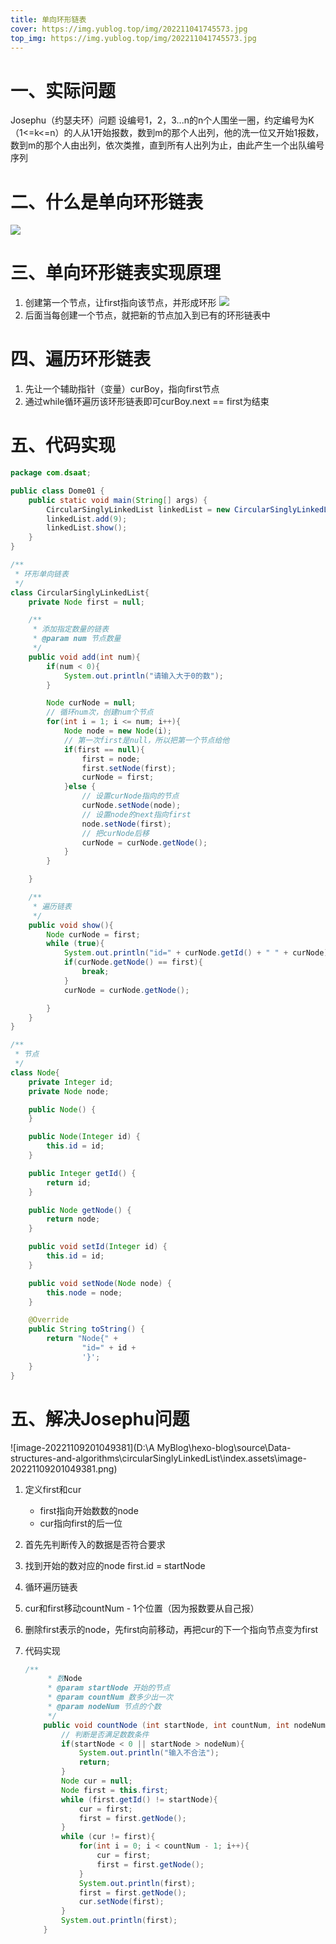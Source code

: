 ```yaml
---
title: 单向环形链表
cover: https://img.yublog.top/img/202211041745573.jpg
top_img: https://img.yublog.top/img/202211041745573.jpg
---
```


# 一、实际问题
Josephu（约瑟夫环）问题
设编号1，2，3...n的n个人围坐一圈，约定编号为K（1<=k<=n）的人从1开始报数，数到m的那个人出列，他的洗一位又开始1报数，数到m的那个人由出列，依次类推，直到所有人出列为止，由此产生一个出队编号序列

# 二、什么是单向环形链表
![](https://img.yublog.top/img/202211091402962.png)

# 三、单向环形链表实现原理
1. 创建第一个节点，让first指向该节点，并形成环形
![](https://img.yublog.top/img/202211091404968.png)
2. 后面当每创建一个节点，就把新的节点加入到已有的环形链表中
# 四、遍历环形链表
1. 先让一个辅助指针（变量）curBoy，指向first节点
2. 通过while循环遍历该环形链表即可curBoy.next == first为结束

# 五、代码实现

```java
package com.dsaat;

public class Dome01 {
    public static void main(String[] args) {
        CircularSinglyLinkedList linkedList = new CircularSinglyLinkedList();
        linkedList.add(9);
        linkedList.show();
    }
}

/**
 * 环形单向链表
 */
class CircularSinglyLinkedList{
    private Node first = null;

    /**
     * 添加指定数量的链表
     * @param num 节点数量
     */
    public void add(int num){
        if(num < 0){
            System.out.println("请输入大于0的数");
        }

        Node curNode = null;
        // 循环num次，创建num个节点
        for(int i = 1; i <= num; i++){
            Node node = new Node(i);
            // 第一次first是null，所以把第一个节点给他
            if(first == null){
                first = node;
                first.setNode(first);
                curNode = first;
            }else {
                // 设置curNode指向的节点
                curNode.setNode(node);
                // 设置node的next指向first
                node.setNode(first);
                // 把curNode后移
                curNode = curNode.getNode();
            }
        }

    }

    /**
     * 遍历链表
     */
    public void show(){
        Node curNode = first;
        while (true){
            System.out.println("id=" + curNode.getId() + " " + curNode);
            if(curNode.getNode() == first){
                break;
            }
            curNode = curNode.getNode();

        }
    }
}

/**
 * 节点
 */
class Node{
    private Integer id;
    private Node node;

    public Node() {
    }

    public Node(Integer id) {
        this.id = id;
    }

    public Integer getId() {
        return id;
    }

    public Node getNode() {
        return node;
    }

    public void setId(Integer id) {
        this.id = id;
    }

    public void setNode(Node node) {
        this.node = node;
    }

    @Override
    public String toString() {
        return "Node{" +
                "id=" + id +
                '}';
    }
}
```

# 五、解决Josephu问题

![image-20221109201049381](D:\A MyBlog\hexo-blog\source\Data-structures-and-algorithms\circularSinglyLinkedList\index.assets\image-20221109201049381.png)

1. 定义first和cur

   - first指向开始数数的node
   - cur指向first的后一位

2. 首先先判断传入的数据是否符合要求

3. 找到开始的数对应的node first.id = startNode

4. 循环遍历链表

5. cur和first移动countNum - 1个位置（因为报数要从自己报）

6. 删除first表示的node，先first向前移动，再把cur的下一个指向节点变为first

7. 代码实现

   ```java
   /**
        * 数Node
        * @param startNode 开始的节点
        * @param countNum 数多少出一次
        * @param nodeNum 节点的个数
        */
       public void countNode (int startNode, int countNum, int nodeNum){
           // 判断是否满足数数条件
           if(startNode < 0 || startNode > nodeNum){
               System.out.println("输入不合法");
               return;
           }
           Node cur = null;
           Node first = this.first;
           while (first.getId() != startNode){
               cur = first;
               first = first.getNode();
           }
           while (cur != first){
               for(int i = 0; i < countNum - 1; i++){
                   cur = first;
                   first = first.getNode();
               }
               System.out.println(first);
               first = first.getNode();
               cur.setNode(first);
           }
           System.out.println(first);
       }
   ```

   
